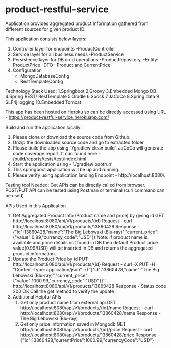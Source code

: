 # product-restful-service
Application provides aggregated product Information gathered from different sources for given product ID. 

This application consists below layers:
1. Controller layer for endpoints 
     -ProductController
2. Service layer for all business needs
     -ProductService
3. Persistence layer for DB crud operations 
     -ProductRepository, 
     -Entity: ProductPrice
     -DTO : Product and CurrentPrice
4. Configuration
     - MongoDatabaseConfig
     - RestTemplateConfig

Technology Stack Used:
1.Springboot           2.Groovy
3.Embedded Mongo DB    4.Spring REST/ RestTemplate
5.Gradle               6.Spock
7.JaCoCo               8.Spring data
9 SLF4j logging 	  10.Embedded Tomcat

This app has been hosted on Heroku so can be directly accessed using URL - https://product-restful-service.herokuapp.com/

Build and run the application locally:
1. Please clone or download the source code from Github. 
2. Unzip the downloaded source code and go to extracted folder 
3. Please build the app using './gradlew clean build'. JaCoCo will generate code coverage report. It can found here - /build/reports/tests/test/index.html
4. Start the application using - './gradlew bootrun'
5. This springboot application will be up and running. 
6. Please verify using application landing Endpoint - http://localhost:8080/.

Testing tool Needed:
Get APIs can be directly called from browser. POST/PUT API can be tested using Postman or terminal (curl command can be used)

APIs Used in this Application
1. Get Aggregated Product Info (Product name and price) by giving id
	GET http://localhost:8080/api/v1/products/{id}
	Request - curl http://localhost:8080/api/v1/products/13860428
	Response - {"id":13860428,"name":"The Big Lebowski (Blu-ray)","current_price":{"value":0.99,"currency_code":"USD"}}
	Note: if product name is available and price details not found in DB then default Product price value(0.99/USD) will be inserted in DB and returns the aggregated product information. 
2. Update the Product Price by id 
	PUT http://localhost:8080/api/v1/products/{id}
	Request - curl -X PUT -H "Content-Type: application/json" -d '{"id":13860428,"name":"The Big Lebowski (Blu-ray)","current_price":{"value":1000.99,"currency_code":"USD"}}'' http://localhost:8080/api/v1/products/13860428
	Response - Status code 200 OK
	Call the get method to verify the update
3. Additional Helpful APIs 
   	1. 	Get only product name from external api
   		GET http://localhost:8080/api/v1/products/{id}/name
   		Request - curl http://localhost:8080/api/v1/products/13860428/name
		Response - The Big Lebowski (Blu-ray)
	2. 	Get only price information saved in Mongodb 
		GET http://localhost:8080/api/v1/products/{id}/price
   		Request - curl http://localhost:8080/api/v1/products/13860428/price
		Response - {"id":13860428,"currentPrice":1000.99,"currencyCode":"USD"}